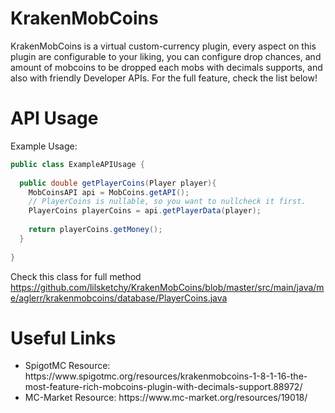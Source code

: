 # KrakenMobCoins
KrakenMobCoins is a virtual custom-currency plugin, every aspect on this plugin are configurable to your liking, you can configure drop chances, and amount of mobcoins to be dropped each mobs with decimals supports, and also with friendly Developer APIs. For the full feature, check the list below!

# API Usage
Example Usage:
```java
public class ExampleAPIUsage {
  
  public double getPlayerCoins(Player player){
    MobCoinsAPI api = MobCoins.getAPI();
    // PlayerCoins is nullable, so you want to nullcheck it first.
    PlayerCoins playerCoins = api.getPlayerData(player);
    
    return playerCoins.getMoney();
  }
  
}
```
Check this class for full method https://github.com/lilsketchy/KrakenMobCoins/blob/master/src/main/java/me/aglerr/krakenmobcoins/database/PlayerCoins.java

# Useful Links
<ul>
<li>SpigotMC Resource: https://www.spigotmc.org/resources/krakenmobcoins-1-8-1-16-the-most-feature-rich-mobcoins-plugin-with-decimals-support.88972/</li>
<li>MC-Market Resource: https://www.mc-market.org/resources/19018/</li>
</ul>


